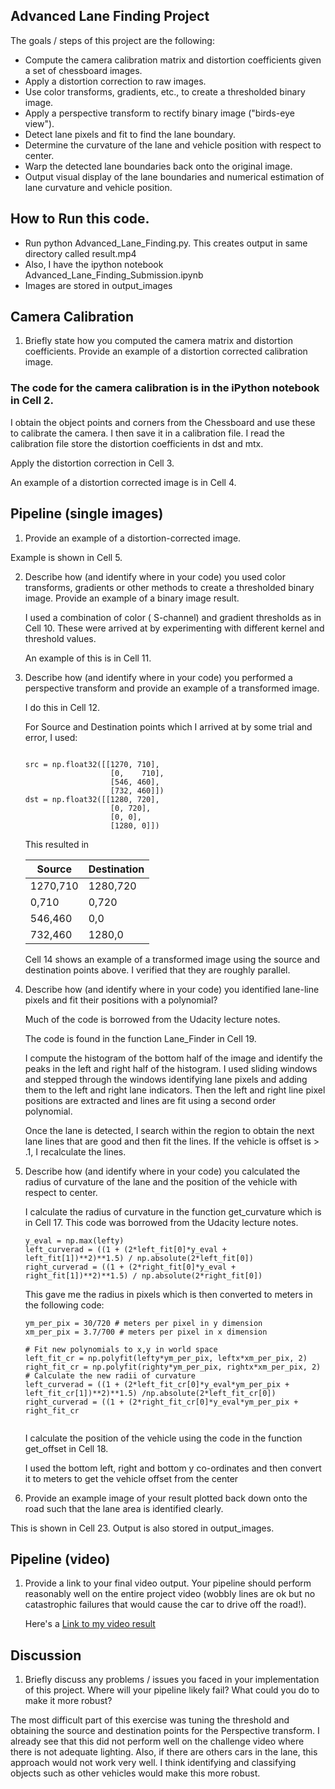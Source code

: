## Advanced Lane Finding Project

The goals / steps of this project are the following:

* Compute the camera calibration matrix and distortion coefficients given a set of chessboard images.
* Apply a distortion correction to raw images.
* Use color transforms, gradients, etc., to create a thresholded binary image.
* Apply a perspective transform to rectify binary image ("birds-eye view").
* Detect lane pixels and fit to find the lane boundary.
* Determine the curvature of the lane and vehicle position with respect to center.
* Warp the detected lane boundaries back onto the original image.
* Output visual display of the lane boundaries and numerical estimation of lane curvature and vehicle position.


## How to Run this code.
 * Run python Advanced_Lane_Finding.py. This creates output in same directory called result.mp4
 * Also, I have the ipython notebook Advanced_Lane_Finding_Submission.ipynb
 * Images are stored in output_images

## Camera Calibration

1. Briefly state how you computed the camera matrix and distortion coefficients. Provide an example of a distortion corrected calibration image.

### The code for the camera calibration is in the iPython notebook in Cell 2. 

I obtain the object points and corners from the Chessboard and use these to calibrate the camera. I then save it in a calibration file. I read the calibration file store the distortion coefficients in dst and mtx. 

Apply the distortion correction in Cell 3.

An example of a distortion corrected image is in Cell 4.


## Pipeline (single images)
1. Provide an example of a distortion-corrected image.

Example is shown in Cell 5.

2. Describe how (and identify where in your code) you used color transforms, gradients or other methods to create a thresholded binary image. Provide an example of a binary image result.

   I used a combination of color ( S-channel) and gradient thresholds as in Cell 10. These were arrived at by         experimenting with different kernel and threshold values.
   
   An example of this is in Cell 11.

3. Describe how (and identify where in your code) you performed a perspective transform and provide an example of a transformed    image.

   I do this in Cell 12. 

   For Source and Destination points which I arrived at by some trial and error, I used:
   ```
   
   src = np.float32([[1270, 710],
                      [0,    710],
                      [546, 460],
                      [732, 460]])
   dst = np.float32([[1280, 720],
                      [0, 720],
                      [0, 0],
                      [1280, 0]])
   ```                  
   This resulted in
   
   |Source    |  Destination   |
   |----------|----------------|
   |1270,710  |   1280,720     |
   |0,710     |   0,720        |
   |546,460   |   0,0          |
   |732,460   |   1280,0       |
                      
   Cell 14 shows an example of a transformed image using the source and destination points above. I verified that they are roughly parallel.
 
4. Describe how (and identify where in your code) you identified lane-line pixels and fit their positions with a polynomial?

   Much of the code is borrowed from the Udacity lecture notes. 
   
   The code is found in the function Lane_Finder in Cell 19.
   
   I compute the histogram of the bottom half of the image and identify the peaks in the left and right half of 
   the histogram. I used sliding windows and stepped through the windows identifying lane pixels and adding them to
   the left and right lane indicators. Then the left and right line pixel positions are extracted and lines are fit 
   using a second order polynomial.
   
   Once the lane is detected, I search within the region to obtain the next lane lines that are good and then fit the 
   lines. If the vehicle is offset is > .1, I recalculate the lines.

 
 
5. Describe how (and identify where in your code) you calculated the radius of curvature of the lane and the position of the  vehicle with respect to center.

   I calculate the radius of curvature in the function get_curvature which is in Cell 17. This code was borrowed from the Udacity lecture notes.
   ```
   y_eval = np.max(lefty)
   left_curverad = ((1 + (2*left_fit[0]*y_eval + left_fit[1])**2)**1.5) / np.absolute(2*left_fit[0])
   right_curverad = ((1 + (2*right_fit[0]*y_eval + right_fit[1])**2)**1.5) / np.absolute(2*right_fit[0])
   ```
   This gave me the radius in pixels which is then converted to meters in the following code:
   ```
   ym_per_pix = 30/720 # meters per pixel in y dimension
   xm_per_pix = 3.7/700 # meters per pixel in x dimension

   # Fit new polynomials to x,y in world space
   left_fit_cr = np.polyfit(lefty*ym_per_pix, leftx*xm_per_pix, 2)
   right_fit_cr = np.polyfit(righty*ym_per_pix, rightx*xm_per_pix, 2)
   # Calculate the new radii of curvature
   left_curverad = ((1 + (2*left_fit_cr[0]*y_eval*ym_per_pix + left_fit_cr[1])**2)**1.5) /np.absolute(2*left_fit_cr[0])
   right_curverad = ((1 + (2*right_fit_cr[0]*y_eval*ym_per_pix + right_fit_cr
        
   ```  
   I calculate the position of the vehicle using the code in the function get_offset in Cell 18.
   
   I used the bottom left, right and bottom y co-ordinates and then convert it to meters to get the vehicle offset 
   from the center
   
 
 
6. Provide an example image of your result plotted back down onto the road such that the lane area is identified clearly.
 
 This is shown in Cell 23. Output is also stored in output_images.
 
 ## Pipeline (video)
1. Provide a link to your final video output. Your pipeline should perform reasonably well on the entire project video (wobbly      lines are ok but no catastrophic failures that would cause the car to drive off the road!).

   <p>Here's a <a href="./result.mp4">Link to my video result</a></p>


## Discussion
1. Briefly discuss any problems / issues you faced in your implementation of this project. Where will your pipeline likely fail?    What could you do to make it more robust?

  The most difficult part of this exercise was tuning the threshold and obtaining the source and destination points 
  for the Perspective transform. I already see that this did not perform well on the challenge video where there is 
  not adequate lighting. Also, if there are others cars in the lane, this approach would not work very well. I think 
  identifying and classifying objects such as other vehicles would make this more robust.

